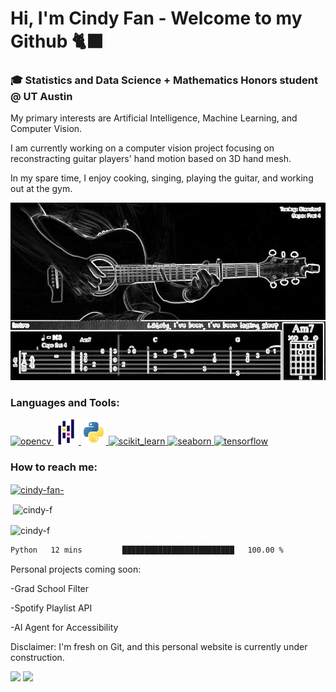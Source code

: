 # Hi, I'm Cindy Fan - Welcome to my Github 🐈‍⬛
### 🎓 Statistics and Data Science + Mathematics Honors student @ UT Austin

My primary interests are Artificial Intelligence, Machine Learning, and Computer Vision.

I am currently working on a computer vision project focusing on reconstracting guitar players' hand motion based on 3D hand mesh.

In my spare time, I enjoy cooking, singing, playing the guitar, and working out at the gym.

![Guitar hand mesh](https://raw.githubusercontent.com/Cindy-f/Cindy-f/main/guitar_image.JPG)



<h3 align="left">Languages and Tools:</h3>
<p align="left"> <a href="https://opencv.org/" target="_blank" rel="noreferrer"> <img src="https://www.vectorlogo.zone/logos/opencv/opencv-icon.svg" alt="opencv" width="40" height="40"/> </a> <a href="https://pandas.pydata.org/" target="_blank" rel="noreferrer"> <img src="https://raw.githubusercontent.com/devicons/devicon/2ae2a900d2f041da66e950e4d48052658d850630/icons/pandas/pandas-original.svg" alt="pandas" width="40" height="40"/> </a> <a href="https://www.python.org" target="_blank" rel="noreferrer"> <img src="https://raw.githubusercontent.com/devicons/devicon/master/icons/python/python-original.svg" alt="python" width="40" height="40"/> </a> <a href="https://scikit-learn.org/" target="_blank" rel="noreferrer"> <img src="https://upload.wikimedia.org/wikipedia/commons/0/05/Scikit_learn_logo_small.svg" alt="scikit_learn" width="40" height="40"/> </a> <a href="https://seaborn.pydata.org/" target="_blank" rel="noreferrer"> <img src="https://seaborn.pydata.org/_images/logo-mark-lightbg.svg" alt="seaborn" width="40" height="40"/> </a> <a href="https://www.tensorflow.org" target="_blank" rel="noreferrer"> <img src="https://www.vectorlogo.zone/logos/tensorflow/tensorflow-icon.svg" alt="tensorflow" width="40" height="40"/> </a> </p>

<h3 align="left">How to reach me:</h3>
<p align="left">
<a href="https://linkedin.com/in/cindy-fan-" target="blank"><img align="center" src="https://upload.wikimedia.org/wikipedia/commons/thumb/8/81/LinkedIn_icon.svg/2048px-LinkedIn_icon.svg.png"](https://static.vecteezy.com/system/resources/previews/018/910/721/non_2x/linkedin-logo-linkedin-symbol-linkedin-icon-free-free-vector.jpg) alt="cindy-fan-" height="40" width="40" /></a>
</p>

<p>&nbsp;<img align="center" src="https://github-readme-stats.vercel.app/api?username=cindy-f&show_icons=true&locale=en" alt="cindy-f" /></p>

<p><img align="center" src="https://github-readme-streak-stats.herokuapp.com/?user=cindy-f&" alt="cindy-f" /></p>

<!--START_SECTION:waka-->

```txt
Python   12 mins         █████████████████████████   100.00 %
```

<!--END_SECTION:waka-->

Personal projects coming soon: 

-Grad School Filter

-Spotify Playlist API

-AI Agent for Accessibility

Disclaimer: I'm fresh on Git, and this personal website is currently under construction. 

![](https://komarev.com/ghpvc/?username=Cindy-f&style=flat-square&label=Views)
![](https://badges.pufler.dev/visits/Cindy-f/Cindy-f?color=black&logo=github&style=flat-square)

